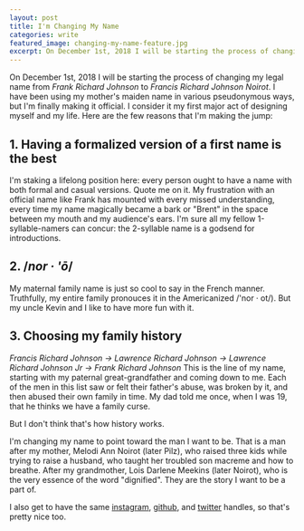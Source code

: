 ```yaml
---
layout: post
title: I'm Changing My Name
categories: write
featured_image: changing-my-name-feature.jpg
excerpt: On December 1st, 2018 I will be starting the process of changing my legal name from Frank Richard Johnson to Francis Richard Johnson Noirot.
---
```


On December 1st, 2018 I will be starting the process of changing my legal name from _Frank Richard Johnson_ to _Francis Richard Johnson Noirot_. I have been using my mother's maiden name in various pseudonymous ways, but I'm finally making it official. I consider it my first major act of designing myself and my life. Here are the few reasons that I'm making the jump:
## 1. Having a formalized version of a first name is the best
I'm staking a lifelong position here: every person ought to have a name with both formal and casual versions. Quote me on it. My frustration with an official name like Frank has mounted with every missed understanding, every time my name magically became a bark or "Brent" in the space between my mouth and my audience's ears. I'm sure all my fellow 1-syllable-namers can concur: the 2-syllable name is a godsend for introductions.
## 2. /_nor &middot; '&#333;_/
My maternal family name is just so cool to say in the French manner. Truthfully, my entire family pronouces it  in the Americanized /'nor &middot; ot/). But my uncle Kevin and I like to have more fun with it.
## 3. Choosing my family history
_Francis Richard Johnson &rarr; Lawrence Richard Johnson &rarr; Lawrence Richard Johnson Jr &rarr; Frank Richard Johnson_
This is the line of my name, starting with my paternal great-grandfather and coming down to me. Each of the men in this list saw or felt their father's abuse, was broken by it, and then abused their own family in time. My dad told me once, when I was 19, that he thinks we have a family curse.

But I don't think that's how history works.

I'm changing my name to point toward the man I want to be. That is a man after my mother, Melodi Ann Noirot (later Pilz), who raised three kids while trying to raise a husband, who taught her troubled son macreme and how to breathe. After my grandmother, Lois Darlene Meekins (later Noirot), who is the very essence of the word "dignified". They are the story I want to be a part of.

I also get to have the same [instagram](https://www.instagram.com/franknoirot), [github](https://github.com/franknoirot), and [twitter](https://twitter.com/franknoirot) handles, so that's pretty nice too.

